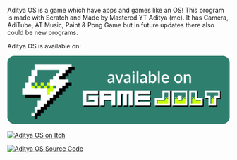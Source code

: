 Aditya OS is a game which have apps and games like an OS!
This program is made with Scratch and Made by Mastered YT Aditya (me).
It has Camera, AdiTube, AT Music, Paint & Pong Game but in future updates there also could be new programs.

Aditya OS is available on:

<p><a href="https://masteredytaditya.gamejolt.io/aditya_os" target="_blank"><img src="/README/gj-badge.svg" alt="Aditya OS on GameJolt" title="Aditya OS on GameJolt"></a><br></p>
<p><span style="color: inherit; font-family: inherit; font-size: inherit;"><a href="https://mastered-yt-aditya.itch.io/aditya-os" target="_blank"><img src="https://img.itch.zone/aW1nLzEzNjQwMjI2LnBuZw==/original/12EVYs.png" alt="Aditya OS on Itch" title="Aditya OS on Itch"></a><br></span></p>
<p><span style="color: inherit; font-family: inherit; font-size: inherit;"><a href="https://github.com/Mastered-YT-Aditya/Aditya-OS" target="_blank"><img src="https://img.itch.zone/aW1nLzEzODM3NjEwLnBuZw==/original/vtQxDm.png" alt="Aditya OS Source Code" title="Aditya OS Source Code"></a><br></span></p>
